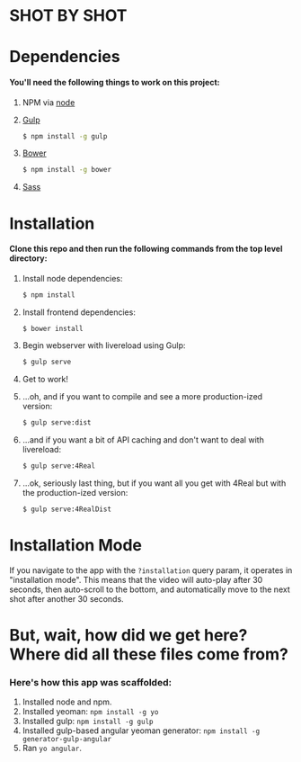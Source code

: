 # SHOT BY SHOT

# Dependencies

#### You'll need the following things to work on this project:

1. NPM via [node](http://nodejs.org/)

2. [Gulp](http://gulpjs.com/)

    ```sh
    $ npm install -g gulp
    ```

3. [Bower](http://bower.io/)

    ```sh
    $ npm install -g bower
    ```

4. [Sass](http://sass-lang.com/install)

# Installation

#### Clone this repo and then run the following commands from the top level directory:

1. Install node dependencies:

    ```sh
    $ npm install
    ```

2. Install frontend dependencies:

    ```sh
    $ bower install
    ```

3. Begin webserver with livereload using Gulp:

    ```sh
    $ gulp serve
    ```

4. Get to work!

5. ...oh, and if you want to compile and see a more production-ized version:

    ```sh
    $ gulp serve:dist
    ```

6. ...and if you want a bit of API caching and don't want to deal with livereload:

    ```sh
    $ gulp serve:4Real
    ```

7. ...ok, seriously last thing, but if you want all you get with 4Real but with the production-ized version:

    ```sh
    $ gulp serve:4RealDist
    ```

# Installation Mode

If you navigate to the app with the `?installation` query param, it operates in "installation mode".
This means that the video will auto-play after 30 seconds, then auto-scroll to the bottom, and automatically move to the next shot after another 30 seconds.

# But, wait, how did we get here? Where did all these files come from?

### Here's how this app was scaffolded:

1. Installed node and npm.
2. Installed yeoman: ```npm install -g yo```
3. Installed gulp: ```npm install -g gulp```
4. Installed gulp-based angular yeoman generator: ```npm install -g generator-gulp-angular```
5. Ran ```yo angular```.
